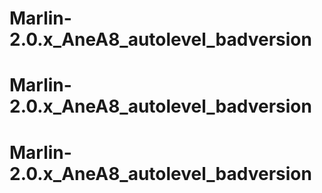 # Marlin-2.0.x_AneA8_autolevel_badversion
# Marlin-2.0.x_AneA8_autolevel_badversion
# Marlin-2.0.x_AneA8_autolevel_badversion
